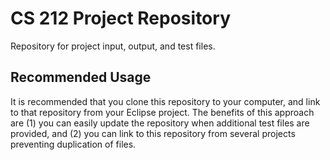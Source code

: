 CS 212 Project Repository
=========================

Repository for project input, output, and test files.

Recommended Usage
-----------------

It is recommended that you clone this repository to your computer, and link to that repository from your Eclipse project. The benefits of this approach are (1) you can easily update the repository when additional test files are provided, and (2) you can link to this repository from several projects preventing duplication of files.

